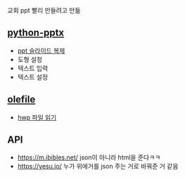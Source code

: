 교회 ppt 빨리 만들려고 만듦

## [python-pptx](https://python-pptx.readthedocs.io/en/latest/)
* [ppt 슬라이드 복제](https://hleecaster.com/python-pptx-duplicate-slide/)
* 도형 설정
* 텍스트 입력
* 텍스트 설정

## [olefile](https://olefile.readthedocs.io/en/latest/)
* [hwp 파일 읽기](https://dataanalytics.tistory.com/entry/python-%ED%8C%8C%EC%9D%B4%EC%8D%AC-%ED%95%9C%EA%B8%80-hwp-%ED%8C%8C%EC%9D%BC-%EB%AC%B8%EC%84%9C-%EC%97%B4%EA%B8%B0-%EB%B0%8F-%ED%85%8D%EC%8A%A4%ED%8A%B8-%EC%B6%94%EC%B6%9C)

## API
* https://m.ibibles.net/
  json이 아니라 html을 준다ㅋㅋ
* https://yesu.io/
  누가 위에거를 json 주는 거로 바꿔준 거 같음
